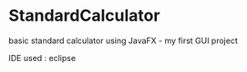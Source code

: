 # StandardCalculator
basic standard calculator using JavaFX - my first GUI project 

IDE used : eclipse
